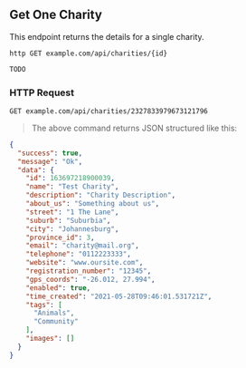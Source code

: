 ## Get One Charity
This endpoint returns the details for a single charity.
 
```shell
http GET example.com/api/charities/{id}
```

```javascript
TODO
```

### HTTP Request

`GET example.com/api/charities/2327833979673121796`

> The above command returns JSON structured like this:

```json
{
  "success": true,
  "message": "Ok",
  "data": {
    "id": 163697218900039,
    "name": "Test Charity",
    "description": "Charity Description",
    "about_us": "Something about us",
    "street": "1 The Lane",
    "suburb": "Suburbia",
    "city": "Johannesburg",
    "province_id": 3,
    "email": "charity@mail.org",
    "telephone": "0112223333",
    "website": "www.oursite.com",
    "registration_number": "12345",
    "gps_coords": "-26.012, 27.994",
    "enabled": true,
    "time_created": "2021-05-28T09:46:01.531721Z",
    "tags": [
      "Animals",
      "Community"
    ],
    "images": []
  }
}
```
